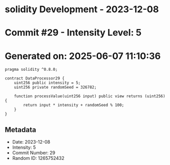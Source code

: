 ﻿# solidity Development - 2023-12-08
# Commit #29 - Intensity Level: 5
# Generated on: 2025-06-07 11:10:36
```solidity
pragma solidity ^0.8.0;

contract DataProcessor29 {
    uint256 public intensity = 5;
    uint256 private randomSeed = 326782;

    function processValue(uint256 input) public view returns (uint256) {
        return input * intensity + randomSeed % 100;
    }
}
```
## Metadata
- Date: 2023-12-08
- Intensity: 5
- Commit Number: 29
- Random ID: 1265752432
